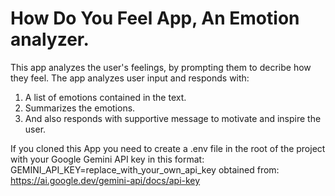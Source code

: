 # How Do You Feel App, An Emotion analyzer.

This app analyzes the user's feelings, by prompting them to decribe how they feel.
The app analyzes user input and responds with:
1. A list of emotions contained in the text.
2. Summarizes the emotions.
3. And also responds with supportive message to motivate and inspire the user.

If you cloned this App you need to create a .env file in the root of the project with your Google Gemini API key in this format:
GEMINI_API_KEY=replace_with_your_own_api_key 
obtained from: https://ai.google.dev/gemini-api/docs/api-key
